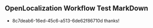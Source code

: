 ## OpenLocalization Workflow Test MarkDown
* 8c7deab6-16ed-45c6-a513-6de62f86710d thanks!

<!--HONumber=Jul16_HO4-->


